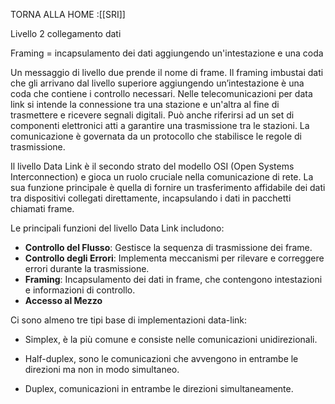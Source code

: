 TORNA ALLA HOME :[[SRI]]

Livello 2 collegamento dati

Framing = incapsulamento dei dati aggiungendo un'intestazione e una coda

Un messaggio di livello due prende il nome di frame. Il framing imbustai dati che gli arrivano dal livello superiore aggiungendo un’intestazione è una coda che contiene i controllo necessari.
Nelle telecomunicazioni per data link si intende la connessione tra una stazione e un'altra al fine di trasmettere e ricevere segnali digitali. Può anche riferirsi ad un set di componenti elettronici atti a garantire una trasmissione tra le stazioni. La comunicazione è governata da un protocollo che stabilisce le regole di trasmissione.

Il livello Data Link è il secondo strato del modello OSI (Open Systems Interconnection) e gioca un ruolo cruciale nella comunicazione di rete. La sua funzione principale è quella di fornire un trasferimento affidabile dei dati tra dispositivi collegati direttamente, incapsulando i dati in pacchetti chiamati frame.

Le principali funzioni del livello Data Link includono:
- **Controllo del Flusso**: Gestisce la sequenza di trasmissione dei frame.
- **Controllo degli Errori**: Implementa meccanismi per rilevare e correggere errori durante la trasmissione.
- **Framing**: Incapsulamento dei dati in frame, che contengono intestazioni e informazioni di controllo.
- **Accesso al Mezzo**

Ci sono almeno tre tipi base di implementazioni data-link: 

- Simplex, è la più comune e consiste nelle comunicazioni unidirezionali.
    
- Half-duplex, sono le comunicazioni che avvengono in entrambe le direzioni ma non in modo simultaneo.
    
- Duplex, comunicazioni in entrambe le direzioni simultaneamente.